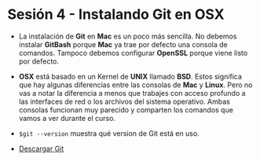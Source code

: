 # Sesión 4 - Instalando Git en OSX

* La instalación de **Git** en **Mac** es un poco más sencilla. No debemos instalar **GitBash** porque **Mac** ya trae por defecto una consola de comandos. Tampoco debemos configurar **OpenSSL** porque viene listo por defecto.

* **OSX** está basado en un Kernel de **UNIX** llamado **BSD**. Estos significa que hay algunas diferencias entre las consolas de **Mac** y **Linux**. Pero no vas a notar la diferencia a menos que trabajes con acceso profundo a las interfaces de red o los archivos del sistema operativo. Ambas consolas funcionan muy parecido y comparten los comandos que vamos a ver durante el curso.

* `$git --version` muestra qué version de Git está en uso.

* [Descargar Git](https://git-scm.com "Descargar Git")
